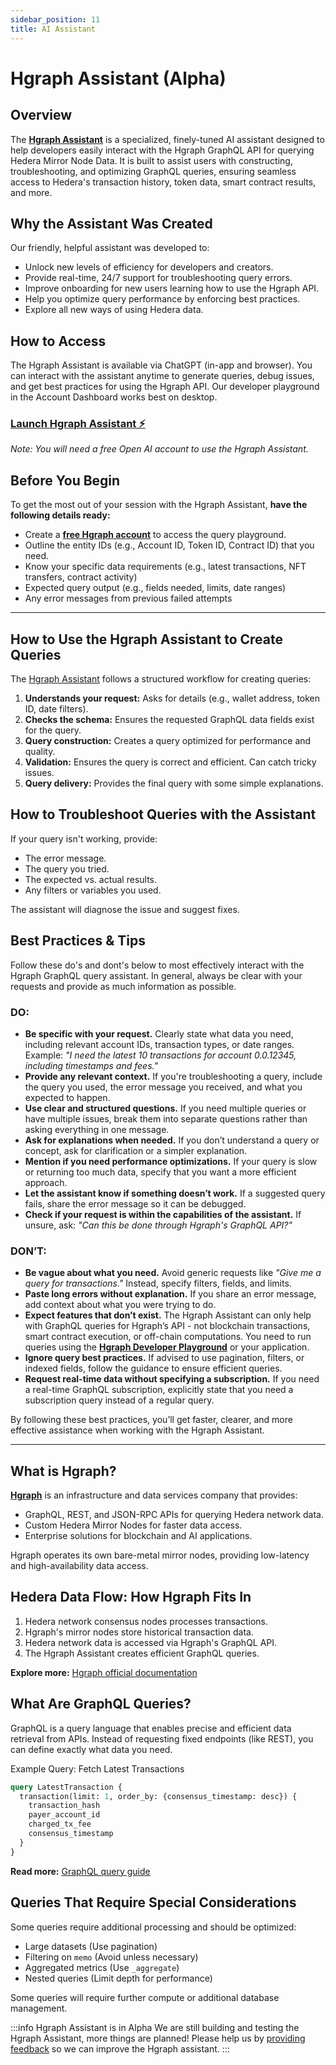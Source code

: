 ```yaml
---
sidebar_position: 11
title: AI Assistant
---
```


# Hgraph Assistant (Alpha)

## Overview

The **[Hgraph Assistant](https://hgraph.com/assistant)** is a specialized, finely-tuned AI assistant designed to help developers easily interact with the Hgraph GraphQL API for querying Hedera Mirror Node Data. It is built to assist users with constructing, troubleshooting, and optimizing GraphQL queries, ensuring seamless access to Hedera's transaction history, token data, smart contract results, and more.

## Why the Assistant Was Created

Our friendly, helpful assistant was developed to:
- Unlock new levels of efficiency for developers and creators.
- Provide real-time, 24/7 support for troubleshooting query errors.
- Improve onboarding for new users learning how to use the Hgraph API.
- Help you optimize query performance by enforcing best practices.
- Explore all new ways of using Hedera data.

## How to Access

The Hgraph Assistant is available via ChatGPT (in-app and browser). You can interact with the assistant anytime to generate queries, debug issues, and get best practices for using the Hgraph API. Our developer playground in the Account Dashboard works best on desktop.

### [Launch Hgraph Assistant ⚡](https://hgraph.com/assistant)

*Note: You will need a free Open AI account to use the Hgraph Assistant.*

## Before You Begin
To get the most out of your session with the Hgraph Assistant, **have the following details ready:**
- Create a **[free Hgraph account](https://dashboard.hgraph.com)** to access the query playground.
- Outline the entity IDs (e.g., Account ID, Token ID, Contract ID) that you need.
- Know your specific data requirements (e.g., latest transactions, NFT transfers, contract activity)
- Expected query output (e.g., fields needed, limits, date ranges)
- Any error messages from previous failed attempts

---

## How to Use the Hgraph Assistant to Create Queries
The [Hgraph Assistant](https://hgraph.com/assistant) follows a structured workflow for creating queries:

1. **Understands your request:** Asks for details (e.g., wallet address, token ID, date filters).
2. **Checks the schema:** Ensures the requested GraphQL data fields exist for the query.
3. **Query construction:** Creates a query optimized for performance and quality.
4. **Validation:** Ensures the query is correct and efficient. Can catch tricky issues.
5. **Query delivery:** Provides the final query with some simple explanations.

## How to Troubleshoot Queries with the Assistant
If your query isn't working, provide:
- The error message.
- The query you tried.
- The expected vs. actual results.
- Any filters or variables you used.

The assistant will diagnose the issue and suggest fixes.

## Best Practices & Tips

Follow these do's and dont's below to most effectively interact with the Hgraph GraphQL query assistant. In general, always be clear with your requests and provide as much information as possible.

### DO:
- **Be specific with your request.** Clearly state what data you need, including relevant account IDs, transaction types, or date ranges. Example: *"I need the latest 10 transactions for account 0.0.12345, including timestamps and fees."*  
- **Provide any relevant context.** If you're troubleshooting a query, include the query you used, the error message you received, and what you expected to happen.  
- **Use clear and structured questions.** If you need multiple queries or have multiple issues, break them into separate questions rather than asking everything in one message.  
- **Ask for explanations when needed.** If you don’t understand a query or concept, ask for clarification or a simpler explanation.  
- **Mention if you need performance optimizations.** If your query is slow or returning too much data, specify that you want a more efficient approach.  
- **Let the assistant know if something doesn’t work.** If a suggested query fails, share the error message so it can be debugged.  
- **Check if your request is within the capabilities of the assistant.** If unsure, ask: *"Can this be done through Hgraph's GraphQL API?"*  

### DON’T:
- **Be vague about what you need.** Avoid generic requests like *"Give me a query for transactions."* Instead, specify filters, fields, and limits.  
- **Paste long errors without explanation.** If you share an error message, add context about what you were trying to do.  
- **Expect features that don’t exist.** The Hgraph Assistant can only help with GraphQL queries for Hgraph’s API - not blockchain transactions, smart contract execution, or off-chain computations. You need to run queries using the [**Hgraph Developer Playground**](https://dashboard.hgraph.com) or your application.  
- **Ignore query best practices.** If advised to use pagination, filters, or indexed fields, follow the guidance to ensure efficient queries.  
- **Request real-time data without specifying a subscription.** If you need a real-time GraphQL subscription, explicitly state that you need a subscription query instead of a regular query.  

By following these best practices, you’ll get faster, clearer, and more effective assistance when working with the Hgraph Assistant.

---

## What is Hgraph?
**[Hgraph](https://hgraph.com)** is an infrastructure and data services company that provides:
- GraphQL, REST, and JSON-RPC APIs for querying Hedera network data.
- Custom Hedera Mirror Nodes for faster data access.
- Enterprise solutions for blockchain and AI applications.

Hgraph operates its own bare-metal mirror nodes, providing low-latency and high-availability data access.

## Hedera Data Flow: How Hgraph Fits In
1. Hedera network consensus nodes processes transactions.
2. Hgraph's mirror nodes store historical transaction data.
3. Hedera network data is accessed via Hgraph's GraphQL API.
4. The Hgraph Assistant creates efficient GraphQL queries.

**Explore more:** [Hgraph official documentation](https://docs.hgraph.com)

## What Are GraphQL Queries?
GraphQL is a query language that enables precise and efficient data retrieval from APIs. Instead of requesting fixed endpoints (like REST), you can define exactly what data you need.

Example Query: Fetch Latest Transactions
```graphql
query LatestTransaction {
  transaction(limit: 1, order_by: {consensus_timestamp: desc}) {
    transaction_hash
    payer_account_id
    charged_tx_fee
    consensus_timestamp
  }
}
```
**Read more:** [GraphQL query guide](https://docs.hgraph.com/category/graphql-api)

## Queries That Require Special Considerations
Some queries require additional processing and should be optimized:
- Large datasets (Use pagination)
- Filtering on `memo` (Avoid unless necessary)
- Aggregated metrics (Use `_aggregate`)
- Nested queries (Limit depth for performance)

Some queries will require further compute or additional database management.

:::info Hgraph Assistant is in Alpha
We are still building and testing the Hgraph Assistant, more things are planned! Please help us by [providing feedback](/overview/contact) so we can improve the Hgraph assistant.
:::